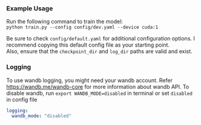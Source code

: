 ### Example Usage
Run the following command to train the model:  
`python train.py --config config/dev.yaml --device cuda:1`  

Be sure to check `config/default.yaml` for additional configuration options. I recommend copying this default config file as your starting point.  
Also, ensure that the `checkpoint_dir` and `log_dir` paths are valid and exist.

### Logging
To use wandb logging, you might need your wandb account.
Refer https://wandb.me/wandb-core for more information about wandb API. 
To disable wandb, run `export WANDB_MODE=disabled` in terminal or set `disabled` in config file
```yaml
logging:
  wandb_mode: "disabled"
```